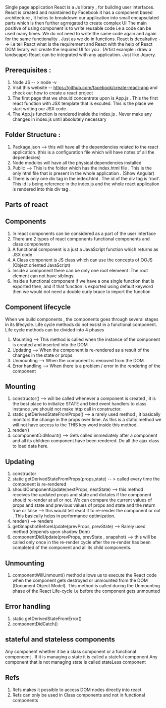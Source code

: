 Single page application
React is a Js library , for building user interfaces.
React is created and maintained by Facebook
it has a component based architecture , It helos to breakdown our application into small encapsulated parts which is then further agrregated to create complex UI
The main positive of using component is to write reusable code i.e a code can be used many times. We do not need to write the same code again and again for the same functionality . Just as we do in functions.
React is decalrative --> i.e tell React what is the requirement and React with the help of React DOM livrary will create the required UI for you . (Artist example : draw a landscape)
React can be integrated with any application. Just like Jquery.

## Prerequisites :

1. Node JS -- > node -v
2. Visit this website -- https://github.com/facebook/create-react-app and check out how to create a react project
3. The first page that we should concentrate upon is App.js . This the first react function with JSX template that is excuted. This is the place we start writing our JSX code .
4. The App.js function is rendered inside the index.js . Never make any changes in index.js until absolutely necessary

## Folder Structure :

1. Package.json --> this will have all the dependencies related to the react application. (this is a configuration file which will have notes of all the dependecies)
2. Node modules will have all the physical dependencies installed
3. Public --> This is the folder which has the index.html file . This is the only html file that is present in the whole application . (Show Angular)
4. There is only one div tag in the index.html . The id of the div tag is 'root'. This id is being reference in the index.js and the whole react application is rendered into this div tag .

## Parts of react

## Components

1.  In react components can be considered as a part of the user interface
2.  There are 2 types of react components functional components and class components
3.  A functional component is a just a JavaScript function which returns as JSX code
4.  A Class component is JS class which can use the concepts of OOJS (Object oriented JavaScript)
5.  Inside a component there can be only one root elemeent .The root element can not have siblings.
6.  Inside a functional component if we have a one single function that is exported then, and if that function is exported using default keyword then we would not need a double curly brace to import the function

## Component lifecycle

When we build components , the components goes through several stages in its lifecycle.
Life cycle methods do not exsist in a functional component.
Life cycle methods can be divided into 4 phases

1. Mounting --> This method is called when the instance of the component is created and inserted into the DOM
2. Updating --> When the component is re-rendered as a result of the changes in the state or props
3. Unmounting --> When the component is removed from the DOM
4. Error handling --> When there is a problem / error in the rendering of the component

## Mounting

1. constructor() --> will be called whenever a component is created , it is the best place to initialize STATE and bind event handlers to class instance ,we should not make http call in constructor.
2. static getDerivedStateFromProps() --> a rarely used method , it basically monitors the change in the props over time. As this is a static method we will not have access to the THIS key word inside this method.
3. render()
4. ccomponentDidMount() --> Gets called immediately after a component and all its children component have been rendered. Do all the ajax class to load data here.

## Updating

1. constructor
2. static getDerivedStateFromProps(props,state) -- > called every time the component is re-rendered
3. shouldComponentUpdate(nextProps, nextState) --> this method receives the updated props and state and dictates if the component should re-render at all or not. We can compare the current values of props and state and previous values of props and state and the return true or false --> this would tell react if to re-render the component or not . This basically helps in performance optimization.
4. render() --> renders
5. getSnapshotBeforeUpdate(prevProps, prevState) --> Rarely used method (depends upon shadow Dom)
6. componentDidUpdate(prevProps, prevState , snapshot) --> this will be called only once in the re-render cycle after the re-render has been completed of the component and all its child components.

## Unmounting

1. componentWillUnmount() method allows us to execute the React code when the component gets destroyed or unmounted from the DOM (Document Object Model). This method is called during the Unmounting phase of the React Life-cycle i.e before the component gets unmounted

## Error handling

1. static getDerivedStateFromError()
2. componentDidCatch()

## stateful and stateless components

Any component whether it be a class component or a functional componeent . If it is managing a state it is called a stateful component
Any component that is not managing state is called stateLess component

## Refs

1. Refs makes it possible to access DOM nodes directly into react
2. Refs can only be used in Class components and not in functional components
